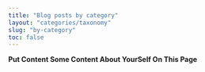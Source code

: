 ```yaml
---
title: "Blog posts by category"
layout: "categories/taxonomy"
slug: "by-category"
toc: false
---
```


**Put Content Some Content About YourSelf On This Page**

